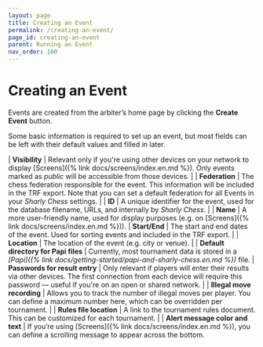 ```yaml
---
layout: page
title: Creating an Event
permalink: /creating-an-event/
page_id: creating-an-event
parent: Running an Event
nav_order: 100
---
```


# Creating an Event

Events are created from the arbiter’s home page by clicking the **Create Event** button.

Some basic information is required to set up an event, but most fields can be left with their default values and filled in later.

| **Visibility** | Relevant only if you're using other devices on your network to display [Screens]({% link docs/screens/index.en.md %}). Only events marked as *public* will be accessible from those devices. |
| **Federation** | The chess federation responsible for the event. This information will be included in the TRF export.  Note that you can set a default federation for all Events in your _Sharly Chess_ settings. |
| **ID** | A unique identifier for the event, used for the database filename, URLs, and internally by _Sharly Chess_. |
| **Name** | A more user-friendly name, used for display purposes (e.g. on [Screens]({% link docs/screens/index.en.md %})).
| **Start/End** | The start and end dates of the event. Used for sorting events and included in the TRF export. |
| **Location** | The location of the event (e.g. city or venue). |
| **Default directory for Papi files** | Currently, most tournament data is stored in a _[Papi]({% link docs/getting-started/papi-and-sharly-chess.en.md %})_ file.
| **Passwords for result entry** | Only relevant if players will enter their results via other devices. The first connection from each device will require this password — useful if you're on an open or shared network. |
| **Illegal move recording** | Allows you to track the number of illegal moves per player. You can define a maximum number here, which can be overridden per tournament. |
| **Rules file location** | A link to the tournament rules document. This can be customized for each tournament. |
| **Alert message color and text** | If you’re using [Screens]({% link docs/screens/index.en.md %}), you can define a scrolling message to appear across the bottom.
